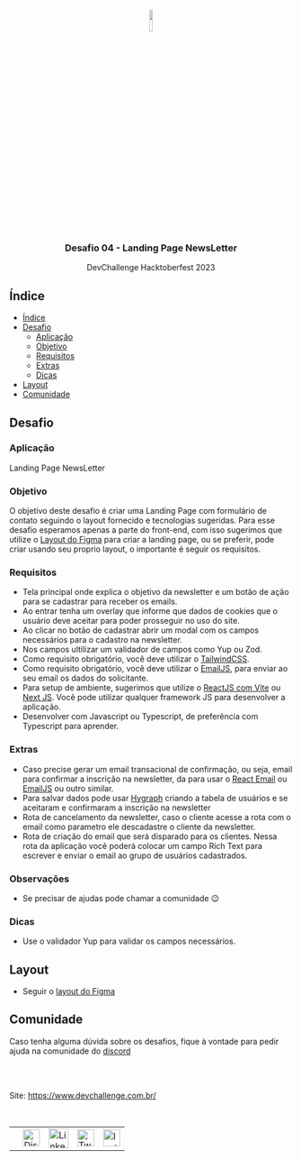 <br />
<p align="center">
  <img width="10%" align="center" src="https://tailwindcss.com/_next/static/media/tailwindcss-mark.3c5441fc7a190fb1800d4a5c7f07ba4b1345a9c8.svg"/>
  
  <h3 align="center">Desafio 04 - Landing Page NewsLetter</h3>

  <p align="center">
   DevChallenge Hacktoberfest 2023
  </p>

## Índice

- [Índice](#índice)
- [Desafio](#desafio)
  - [Aplicação](#aplicação)
  - [Objetivo](#objetivo)
  - [Requisitos](#requisitos)
  - [Extras](#extras)
  - [Dicas](#dicas)
- [Layout](#layout)
- [Comunidade](#comunidade)

## Desafio  

### Aplicação

Landing Page NewsLetter

### Objetivo

O objetivo deste desafio é criar uma Landing Page com formulário de contato seguindo
o layout fornecido e tecnologias sugeridas. Para esse desafio esperamos apenas a parte do front-end,
com isso sugerimos que utilize o [Layout do Figma](https://www.figma.com/file/4k26XUvKmT75LrjA5LWn0c/Tailwind-CSS-Landing-Page-(Community)?type=design&node-id=9%3A2&mode=design&t=Q0DfECK4RgPOmZDc-1)
para criar a landing page, ou se preferir, pode criar usando seu proprio layout, o importante é seguir os requisitos.

### Requisitos

- Tela principal onde explica o objetivo da newsletter e um botão de ação para se cadastrar para receber os emails.
- Ao entrar tenha um overlay que informe que dados de cookies que o usuário deve aceitar para poder prosseguir no uso do site.
- Ao clicar no botão de cadastrar abrir um modal com os campos necessários para o cadastro na newsletter.
- Nos campos ultilizar um validador de campos como Yup ou Zod.
- Como requisito obrigatório, você deve utilizar o [TailwindCSS](https://tailwindcss.com/).
- Como requisito obrigatório, você deve utilizar o [EmailJS](https://www.emailjs.com/), para enviar ao seu email os dados do solicitante.
- Para setup de ambiente, sugerimos que utilize o [ReactJS com Vite](https://vitejs.dev/) ou [Next JS](https://nextjs.org/). Você pode utilizar qualquer framework JS para desenvolver a aplicação.
- Desenvolver com Javascript ou Typescript, de preferência com Typescript para aprender.

### Extras

- Caso precise gerar um email transacional de confirmação, ou seja, email para confirmar a inscrição na newsletter, da para usar o [React Email](https://react.email/) ou [EmailJS](https://www.emailjs.com/) ou outro similar.
- Para salvar dados pode usar [Hygraph](https://hygraph.com/) criando a tabela de usuários e se aceitaram e confirmaram a inscrição na newsletter
- Rota de cancelamento da newsletter, caso o cliente acesse a rota com o email como parametro ele descadastre o cliente da newsletter.
- Rota de criação do email que será disparado para os clientes. Nessa rota da aplicação você poderá colocar um campo Rich Text para escrever e enviar o email ao grupo de usuários cadastrados.

### Observações

- Se precisar de ajudas pode chamar a comunidade 😉

### Dicas

- Use o validador Yup para validar os campos necessários.

## Layout

- Seguir o [layout do Figma](https://www.figma.com/file/4k26XUvKmT75LrjA5LWn0c/Tailwind-CSS-Landing-Page-(Community)?type=design&node-id=9%3A2&mode=design&t=Q0DfECK4RgPOmZDc-1)

## Comunidade

Caso tenha alguma dúvida sobre os desafios, fique à vontade para pedir ajuda na comunidade do [discord](https://discord.gg/yvYXhGj)

<br><br>


Site: <https://www.devchallenge.com.br/>

<br>

<table style="border-color:transparent">
   <th>
    <td>
      <a href="https://discord.gg/yvYXhGj"><img src="https://cdn3.iconfinder.com/data/icons/discord/64/discord_20-512.png" width="30px" height="30px" alt="Discord">      
      </a>
    </td>
    <td>
       <a href="https://www.linkedin.com/company/devchallenge/"><img src="https://cdn3.iconfinder.com/data/icons/glypho-social-and-other-logos/64/logo-linkedin-512.png" width="35px" height="35px"  alt="Linkedin">
      </a>
    </td>
    <td>
      <a href="https://twitter.com/dev_challenge">
        <img src="https://cdn3.iconfinder.com/data/icons/picons-social/57/43-twitter-512.png" width="30px" height="30px" alt="Twitter">
      </a>
    </td>
    <td>
      <a href="https://www.instagram.com/devchallenge/"><img src="https://cdn4.iconfinder.com/data/icons/picons-social/57/38-instagram-3-512.png" width="30px"            height="30px" alt="Instagram">
      </a>
    </td>
   </th>
</table>